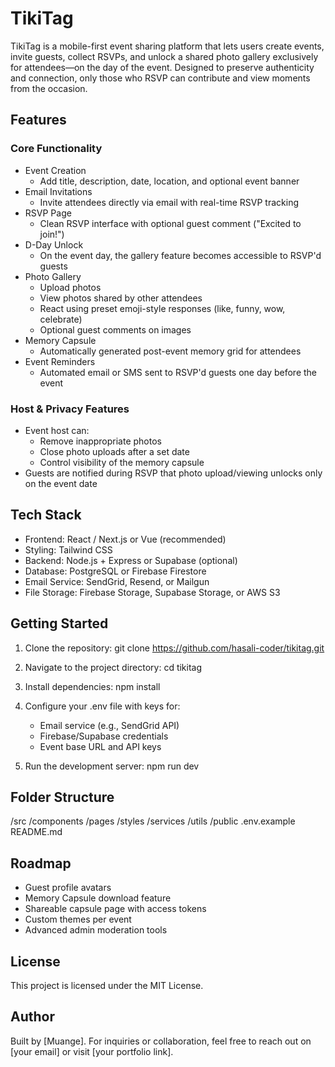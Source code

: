 # TikiTag

TikiTag is a mobile-first event sharing platform that lets users create events, invite guests, collect RSVPs, and unlock a shared photo gallery exclusively for attendees—on the day of the event. Designed to preserve authenticity and connection, only those who RSVP can contribute and view moments from the occasion.

## Features

### Core Functionality

- Event Creation
  - Add title, description, date, location, and optional event banner
- Email Invitations
  - Invite attendees directly via email with real-time RSVP tracking
- RSVP Page
  - Clean RSVP interface with optional guest comment ("Excited to join!")
- D-Day Unlock
  - On the event day, the gallery feature becomes accessible to RSVP'd guests
- Photo Gallery
  - Upload photos
  - View photos shared by other attendees
  - React using preset emoji-style responses (like, funny, wow, celebrate)
  - Optional guest comments on images
- Memory Capsule
  - Automatically generated post-event memory grid for attendees
- Event Reminders
  - Automated email or SMS sent to RSVP'd guests one day before the event

### Host & Privacy Features

- Event host can:
  - Remove inappropriate photos
  - Close photo uploads after a set date
  - Control visibility of the memory capsule
- Guests are notified during RSVP that photo upload/viewing unlocks only on the event date

## Tech Stack

- Frontend: React / Next.js or Vue (recommended)
- Styling: Tailwind CSS
- Backend: Node.js + Express or Supabase (optional)
- Database: PostgreSQL or Firebase Firestore
- Email Service: SendGrid, Resend, or Mailgun
- File Storage: Firebase Storage, Supabase Storage, or AWS S3

## Getting Started

1. Clone the repository:
   git clone https://github.com/hasali-coder/tikitag.git

2. Navigate to the project directory:
   cd tikitag

3. Install dependencies:
   npm install

4. Configure your .env file with keys for:
   - Email service (e.g., SendGrid API)
   - Firebase/Supabase credentials
   - Event base URL and API keys

5. Run the development server:
   npm run dev

## Folder Structure

/src
  /components
  /pages
  /styles
  /services
  /utils
/public
.env.example
README.md

## Roadmap

- Guest profile avatars
- Memory Capsule download feature
- Shareable capsule page with access tokens
- Custom themes per event
- Advanced admin moderation tools

## License

This project is licensed under the MIT License.

## Author

Built by [Muange]. For inquiries or collaboration, feel free to reach out on [your email] or visit [your portfolio link].
